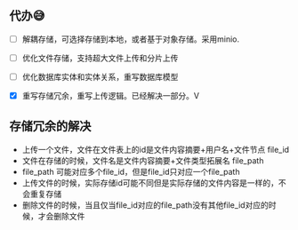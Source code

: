 ## 代办😅

- [ ] 解耦存储，可选择存储到本地，或者基于对象存储。采用minio.
- [ ] 优化文件存储，支持超大文件上传和分片上传
- [ ] 优化数据库实体和实体关系，重写数据库模型
- [x] 重写存储冗余，重写上传逻辑。已经解决一部分。V


## 存储冗余的解决


- 上传一个文件，文件在文件表上的id是文件内容摘要+用户名+文件节点 file_id
- 文件在存储的时候，文件名是文件内容摘要+文件类型拓展名 file_path
- file_path 可能对应多个file_id，但是file_id只对应一个file_path
- 上传文件的时候，实际存储id可能不同但是实际存储的文件内容是一样的，不会重复存储
- 删除文件的时候，当且仅当file_id对应的file_path没有其他file_id对应的时候，才会删除文件